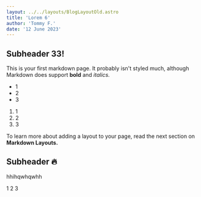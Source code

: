 ```yaml
---
layout: ../../layouts/BlogLayoutOld.astro
title: 'Lorem 6'
author: 'Tommy F.'
date: '12 June 2023'
---
```


## Subheader 33!

This is your first markdown page. It probably isn't styled much, although
Markdown does support **bold** and _italics._

-   1
-   2
-   3

1. 1
1. 2
1. 3

To learn more about adding a layout to your page, read the next section on **Markdown Layouts.**

## Subheader 🔥

hhihqwhqwhh

1
2
3
